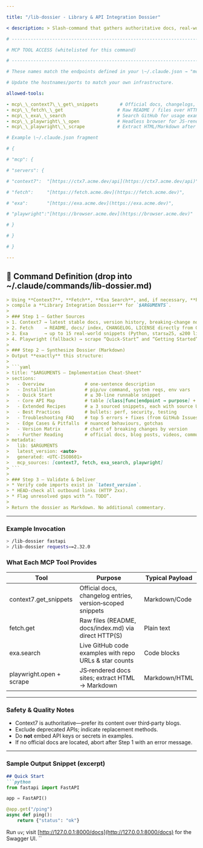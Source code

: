 ```yaml
---

title: "/lib-dossier ‑ Library & API Integration Dossier" 

< description: > Slash‑command that gathers authoritative docs, real‑world code examples, and best‑practice guidance for any Python package or HTTP API you supply as <\$ARGUMENTS>. Returns a single, structured Markdown dossier optimised for later reuse by Claude Code.

# -----------------------------------------------------------------------------

# MCP TOOL ACCESS (whitelisted for this command)

# -----------------------------------------------------------------------------

# These names match the endpoints defined in your \~/.claude.json → "mcp.servers".

# Update the hostnames/ports to match your own infrastructure.

allowed-tools:

- mcp\_\_context7\_\_get\_snippets        # Official docs, changelogs, code blocks
- mcp\_\_fetch\_\_get                    # Raw README / files over HTTP(S)
- mcp\_\_exa\_\_search                   # Search GitHub for usage examples
- mcp\_\_playwright\_\_open              # Headless browser for JS‑rendered docs
- mcp\_\_playwright\_\_scrape            # Extract HTML/Markdown after navigation

# Example \~/.claude.json fragment

# {

# "mcp": {

# "servers": {

# "context7":  "[https://ctx7.acme.dev/api](https://ctx7.acme.dev/api)",

# "fetch":     "[https://fetch.acme.dev](https://fetch.acme.dev)",

# "exa":       "[https://exa.acme.dev](https://exa.acme.dev)",

# "playwright":"[https://browser.acme.dev](https://browser.acme.dev)"

# }

# }

# }

---
```


## 📑 Command Definition (drop into \~/.claude/commands/lib-dossier.md)

````markdown
> Using **Context7**, **Fetch**, **Exa Search**, and, if necessary, **Playwright**,
> compile a **Library Integration Dossier** for `$ARGUMENTS`.
>
> ### Step 1 – Gather Sources
> 1. Context7 → latest stable docs, version history, breaking‑change notes.
> 2. Fetch    → README, docs/ index, CHANGELOG, LICENSE directly from GitHub.
> 3. Exa      → up to 15 real‑world snippets (Python, stars≥25, ≤200 lines).
> 4. Playwright (fallback) → scrape “Quick‑Start” and “Getting Started” pages.
>
> ### Step 2 – Synthesize Dossier (Markdown)
> Output **exactly** this structure:
>
> ```yaml
> title: "$ARGUMENTS — Implementation Cheat‑Sheet"
> sections:
>   - Overview               # one‑sentence description
>   - Installation           # pip/uv command, system reqs, env vars
>   - Quick Start            # ≤ 30‑line runnable snippet
>   - Core API Map           # table [class|func|endpoint → purpose] + version notes
>   - Extended Recipes       # ≥ 3 sourced snippets, each with source URL comment
>   - Best Practices         # bullets: perf, security, testing
>   - Troubleshooting FAQ    # top 5 errors + fixes (from GitHub Issues/StackO)
>   - Edge Cases & Pitfalls  # nuanced behaviours, gotchas
>   - Version Matrix         # chart of breaking changes by version
>   - Further Reading        # official docs, blog posts, videos, communities
> metadata:
>   lib: $ARGUMENTS
>   latest_version: <auto>
>   generated: <UTC‑ISO8601>
>   mcp_sources: [context7, fetch, exa_search, playwright]
> ```
>
> ### Step 3 – Validate & Deliver
> * Verify code imports exist in `latest_version`.
> * HEAD‑check all outbound links (HTTP 2xx).
> * Flag unresolved gaps with “⚠️ TODO”.
>
> Return the dossier as Markdown. No additional commentary.
````

---

### Example Invocation

```bash
> /lib-dossier fastapi
> /lib-dossier requests==2.32.0
```

### What Each MCP Tool Provides

| Tool                     | Purpose                                                   | Typical Payload |
| ------------------------ | --------------------------------------------------------- | --------------- |
| context7.get\_snippets   | Official docs, changelog entries, version‑scoped snippets | Markdown/Code   |
| fetch.get                | Raw files (README, docs/index.md) via direct HTTP(S)      | Plain text      |
| exa.search               | Live GitHub code examples with repo URLs & star counts    | Code blocks     |
| playwright.open + scrape | JS‑rendered docs sites; extract HTML → Markdown           | Markdown/HTML   |

---

### Safety & Quality Notes

- Context7 is authoritative—prefer its content over third‑party blogs.
- Exclude deprecated APIs; indicate replacement methods.
- Do **not** embed API keys or secrets in examples.
- If no official docs are located, abort after Step 1 with an error message.

---

### Sample Output Snippet (excerpt)

````markdown
## Quick Start
```python
from fastapi import FastAPI

app = FastAPI()

@app.get("/ping")
async def ping():
    return {"status": "ok"}
````

Run `uv`; visit [http://127.0.0.1:8000/docs](http://127.0.0.1:8000/docs) for the Swagger UI. \`\`
